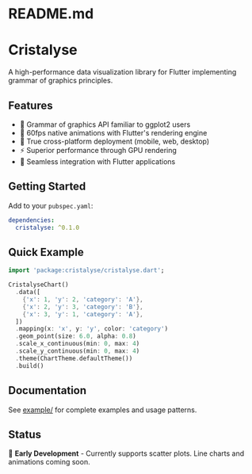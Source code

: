 #      README.md     
# Cristalyse

A high-performance data visualization library for Flutter implementing grammar of graphics principles.

## Features

- 🎨 Grammar of graphics API familiar to ggplot2 users
- 🚀 60fps native animations with Flutter's rendering engine
- 📱 True cross-platform deployment (mobile, web, desktop)
- ⚡ Superior performance through GPU rendering
- 🎯 Seamless integration with Flutter applications

## Getting Started

Add to your `pubspec.yaml`:

```yaml
dependencies:
  cristalyse: ^0.1.0
```

## Quick Example

```dart
import 'package:cristalyse/cristalyse.dart';

CristalyseChart()
  .data([
    {'x': 1, 'y': 2, 'category': 'A'},
    {'x': 2, 'y': 3, 'category': 'B'},
    {'x': 3, 'y': 1, 'category': 'A'},
  ])
  .mapping(x: 'x', y: 'y', color: 'category')
  .geom_point(size: 6.0, alpha: 0.8)
  .scale_x_continuous(min: 0, max: 4)
  .scale_y_continuous(min: 0, max: 4)
  .theme(ChartTheme.defaultTheme())
  .build()
```

## Documentation

See [example/](example/) for complete examples and usage patterns.

## Status

🚧 **Early Development** - Currently supports scatter plots. Line charts and animations coming soon.

